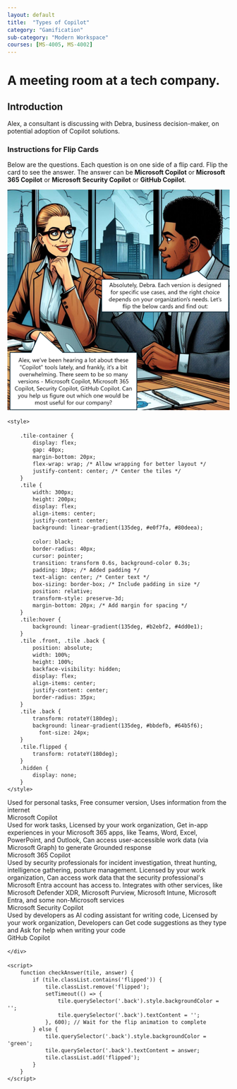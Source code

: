 ```yaml
---
layout: default
title:  "Types of Copilot"
category: "Gamification"
sub-category: "Modern Workspace"
courses: [MS-4005, MS-4002]
---
```

# A meeting room at a tech company.

## Introduction

Alex, a consultant is discussing with Debra, business decision-maker, on potential adoption of Copilot solutions.

### Instructions for Flip Cards
Below are the questions. Each question is on one side of a flip card. Flip the card to see the answer. The answer can be **Microsoft Copilot** or **Microsoft 365 Copilot** or **Microsoft Security Copilot** or **GitHub Copilot**.

<a href="./images/ct1.png">
  <img src="./images/ct1.png" alt="man working with his laptop" class="img-fluid">
</a>

<html lang="en">
<head>
    <meta charset="UTF-8">
    <meta name="viewport" content="width=device-width, initial-scale=1.0">
    
    <style>    
 
        .tile-container {
            display: flex;
            gap: 40px;
            margin-bottom: 20px;
            flex-wrap: wrap; /* Allow wrapping for better layout */
            justify-content: center; /* Center the tiles */
        }
        .tile {
            width: 300px;
            height: 200px;
            display: flex;
            align-items: center;
            justify-content: center;
            background: linear-gradient(135deg, #e0f7fa, #80deea);
            
            color: black;
            border-radius: 40px;
            cursor: pointer;
            transition: transform 0.6s, background-color 0.3s;
            padding: 10px; /* Added padding */
            text-align: center; /* Center text */
            box-sizing: border-box; /* Include padding in size */
            position: relative;
            transform-style: preserve-3d;
            margin-bottom: 20px; /* Add margin for spacing */
        }
        .tile:hover {
            background: linear-gradient(135deg, #b2ebf2, #4dd0e1);
        }
        .tile .front, .tile .back {
            position: absolute;
            width: 100%;
            height: 100%;
            backface-visibility: hidden;
            display: flex;
            align-items: center;
            justify-content: center;
            border-radius: 35px;
        }
        .tile .back {
            transform: rotateY(180deg);
            background: linear-gradient(135deg, #bbdefb, #64b5f6); 
              font-size: 24px;
        }
        .tile.flipped {
            transform: rotateY(180deg);
        }
        .hidden {
            display: none;
        }
    </style>
</head>
<body>
    <div class="question"></div>
    <div class="tile-container">
        <div class="tile" onclick="checkAnswer(this, 'Microsoft Copilot')">
            <div class="front">Used for personal tasks, Free consumer version, Uses information from the internet</div>
            <div class="back">Microsoft Copilot</div>
        </div>
        <div class="tile" onclick="checkAnswer(this, 'Microsoft 365 Copilot')">
            <div class="front">Used for work tasks, Licensed by your work organization, Get in-app experiences in your Microsoft 365 apps, like Teams, Word, Excel, PowerPoint, and Outlook, Can access user-accessible work data (via Microsoft Graph) to generate Grounded response</div>
            <div class="back">Microsoft 365 Copilot</div>
        </div>
        <div class="tile" onclick="checkAnswer(this, 'Microsoft Security Copilot')">
            <div class="front">Used by security professionals for incident investigation, threat hunting, intelligence gathering, posture management.
Licensed by your work organization,
Can access work data that the security professional's Microsoft Entra account has access to.
Integrates with other services, like Microsoft Defender XDR, Microsoft Purview, Microsoft Intune, Microsoft Entra, and some non-Microsoft services</div>
            <div class="back">Microsoft Security Copilot</div>
        </div>
        <div class="tile" onclick="checkAnswer(this, 'GitHub Copilot')">
            <div class="front">Used by developers as AI coding assistant for writing code,
Licensed by your work organization,
Developers can Get code suggestions as they type and Ask for help when writing your code</div>
            <div class="back">GitHub Copilot</div>
        </div>      


        
    </div>

    <script>
        function checkAnswer(tile, answer) {
            if (tile.classList.contains('flipped')) {
                tile.classList.remove('flipped');
                setTimeout(() => {
                    tile.querySelector('.back').style.backgroundColor = '';
                    tile.querySelector('.back').textContent = '';
                }, 600); // Wait for the flip animation to complete
            } else {
                tile.querySelector('.back').style.backgroundColor = 'green';
                tile.querySelector('.back').textContent = answer;
                tile.classList.add('flipped');
            }
        }
    </script>
</body>
</html>
